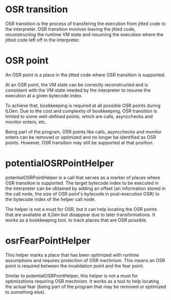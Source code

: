 <!--
Copyright IBM Corp. and others 2018

This program and the accompanying materials are made available under
the terms of the Eclipse Public License 2.0 which accompanies this
distribution and is available at https://www.eclipse.org/legal/epl-2.0/
or the Apache License, Version 2.0 which accompanies this distribution and
is available at https://www.apache.org/licenses/LICENSE-2.0.

This Source Code may also be made available under the following
Secondary Licenses when the conditions for such availability set
forth in the Eclipse Public License, v. 2.0 are satisfied: GNU
General Public License, version 2 with the GNU Classpath 
Exception [1] and GNU General Public License, version 2 with the
OpenJDK Assembly Exception [2].

[1] https://www.gnu.org/software/classpath/license.html
[2] https://openjdk.org/legal/assembly-exception.html

SPDX-License-Identifier: EPL-2.0 OR Apache-2.0 OR GPL-2.0 WITH Classpath-exception-2.0 OR LicenseRef-GPL-2.0 WITH Assembly-exception
-->


# OSR transition

OSR transition is the process of transfering the execution from jitted code to the interpreter. OSR transition involves leaving the jitted code, reconstructing the runtime VM state and resuming the execution where the jitted code left off in the interpreter.

# OSR point
An OSR point is a place in the jitted code where OSR transition is supported.

At an OSR point, the VM state can be correctly reconstructed and is consistent with the VM state needed by the interpreter to resume the execution at a given bytecode index.

To achieve that, bookkeeping is required at all possible OSR points during ILGen. Due to the cost and complexity of bookkeeping, OSR transition is limited to some well-defined points, which are calls, asyncchecks and monitor enters, etc.

Being part of the program, OSR points like calls, asyncchecks and monitor enters can be removed or optimized and no longer be identified as OSR points. However, OSR transition may still be supported at that position.

# potentialOSRPointHelper
potentialOSRPointHelper is a call that serves as a marker of places where OSR transition is supported. The target bytecode index to be executed in the interpreter can be obtained by adding an offset (an information stored in the call node, the size of OSR point's bytecode in post-execution OSR) to the bytecode index of the helper call node.

The helper is not a must for OSR, but it can help locating the OSR points that are available at ILGen but disappear due to later transformations. It works as a bookkeeping tool, to track places that are OSR possible.

# osrFearPointHelper
This helper marks a place that has been optimized with runtime assumptions and requires protection of OSR mechnism. This means an OSR point is required between the invalidation point and the fear point.

Similar to potentialOSRPointHelper, this helper is not a must for optimizations requiring OSR mechnism. It works as a tool to help locating the actual fear (being part of the program that may be removed or optimized to something else).
